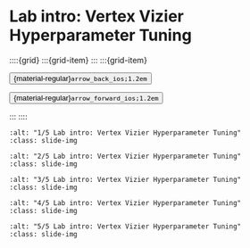 # Lab intro: Vertex Vizier Hyperparameter Tuning

<aside class="margin sidebar">

::::{grid}
:::{grid-item}
:::
:::{grid-item}
<div id="slide-controls" class="btn-toolbar justify-content-between">

<button id="arrow_back" class="sd-btn">{material-regular}`arrow_back_ios;1.2em`</button>

<button id="arrow_forward" class="sd-btn">{material-regular}`arrow_forward_ios;1.2em`</button>
</div>
:::
::::
</aside>
<div class="slides">
<div>

```{image} ../../../images/gcp_courses/ml_in_the_enterprise/vertex_vizier_hyperparameter/lab_intro_vertex_vizier_hyperparameter_tuning/001.jpg
:alt: "1/5 Lab intro: Vertex Vizier Hyperparameter Tuning"
:class: slide-img
```
<div class="cell tag_remove-input tag_output_scroll docutils container">
<div class="cell_output docutils container">


</div>
</div>
</div>
</div>
<div class="slides">
<div>

```{image} ../../../images/gcp_courses/ml_in_the_enterprise/vertex_vizier_hyperparameter/lab_intro_vertex_vizier_hyperparameter_tuning/002.jpg
:alt: "2/5 Lab intro: Vertex Vizier Hyperparameter Tuning"
:class: slide-img
```
<div class="cell tag_remove-input tag_output_scroll docutils container">
<div class="cell_output docutils container">


</div>
</div>
</div>
</div>
<div class="slides">
<div>

```{image} ../../../images/gcp_courses/ml_in_the_enterprise/vertex_vizier_hyperparameter/lab_intro_vertex_vizier_hyperparameter_tuning/003.jpg
:alt: "3/5 Lab intro: Vertex Vizier Hyperparameter Tuning"
:class: slide-img
```
<div class="cell tag_remove-input tag_output_scroll docutils container">
<div class="cell_output docutils container">


</div>
</div>
</div>
</div>
<div class="slides">
<div>

```{image} ../../../images/gcp_courses/ml_in_the_enterprise/vertex_vizier_hyperparameter/lab_intro_vertex_vizier_hyperparameter_tuning/004.jpg
:alt: "4/5 Lab intro: Vertex Vizier Hyperparameter Tuning"
:class: slide-img
```
<div class="cell tag_remove-input tag_output_scroll docutils container">
<div class="cell_output docutils container">


</div>
</div>
</div>
</div>
<div class="slides">
<div>

```{image} ../../../images/gcp_courses/ml_in_the_enterprise/vertex_vizier_hyperparameter/lab_intro_vertex_vizier_hyperparameter_tuning/005.jpg
:alt: "5/5 Lab intro: Vertex Vizier Hyperparameter Tuning"
:class: slide-img
```
<div class="cell tag_remove-input tag_output_scroll docutils container">
<div class="cell_output docutils container">


</div>
</div>
</div>
</div>
